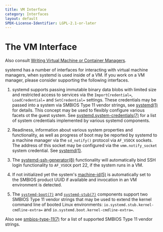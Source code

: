 ```yaml
---
title: VM Interface
category: Interfaces
layout: default
SPDX-License-Identifier: LGPL-2.1-or-later
---
```


# The VM Interface

Also consult [Writing Virtual Machine or Container
Managers](https://systemd.io/WRITING_VM_AND_CONTAINER_MANAGERS).

systemd has a number of interfaces for interacting with virtual machine
managers, when systemd is used inside of a VM. If you work on a VM manager,
please consider supporting the following interfaces.

1. systemd supports passing immutable binary data blobs with limited size and
   restricted access to services via the `ImportCredential=`, `LoadCredential=`
   and `SetCredential=` settings. These credentials may be passed into a system
   via SMBIOS Type 11 vendor strings, see
   [systemd(1)](https://www.freedesktop.org/software/systemd/man/latest/systemd.html)
   for details. This concept may be used to flexibly configure various facets
   ot the guest system. See
   [systemd.system-credentials(7)](https://www.freedesktop.org/software/systemd/man/latest/systemd.system-credentials.html)
   for a list of system credentials implemented by various systemd components.

2. Readiness, information about various system properties and functionality, as
   well as progress of boot may be reported by systemd to a machine manager via
   the `sd_notify()` protocol via `AF_VSOCK` sockets. The address of this
   socket may be configured via the `vmm.notify_socket` system credential. See
   [systemd(1)](https://www.freedesktop.org/software/systemd/man/latest/systemd.html).

3. The
   [systemd-ssh-generator(8)](https://www.freedesktop.org/software/systemd/man/latest/systemd-ssh-generator.html)
   functionality will automatically bind SSH login functionality to `AF_VSOCK`
   port 22, if the system runs in a VM.

4. If not initialized yet the system's
   [machine-id(5)](https://www.freedesktop.org/software/systemd/man/latest/machine-id.html)
   is automatically set to the SMBIOS product UUID if available and invocation
   in an VM environment is detected.

5. The
   [`systemd-boot(7)`](https://www.freedesktop.org/software/systemd/man/latest/systemd-boot.html)
   and
   [`systemd-stub(7)`](https://www.freedesktop.org/software/systemd/man/latest/systemd-stub.html)
   components support two SMBIOS Type 11 vendor strings that may be used to
   extend the kernel command line of booted Linux environments:
   `io.systemd.stub.kernel-cmdline-extra=` and
   `io.systemd.boot.kernel-cmdline-extra=`.

Also see
[smbios-type-11(7)](https://www.freedesktop.org/software/systemd/man/latest/smbios-type-11.html)
for a list of supported SMBIOS Type 11 vendor strings.
